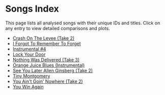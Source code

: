 # Songs Index

This page lists all analysed songs with their unique IDs and titles.
Click on any entry to view detailed comparisons and plots.

- [Crash On The Levee (Take 2)](./cotl_t2.md)
- [I Forgot To Remember To Forget](./iftrtf.md)
- [Instrumental #4](./inst4.md)
- [Lock Your Door](./lyd.md)
- [Nothing Was Delivered (Take 3)](./nwd_t3.md)
- [Orange Juice Blues (Instrumental)](./ojb_i.md)
- [See You Later Allen Ginsberg (Take 2)](./sylag_t2.md)
- [Tiny Montgomery](./tinm.md)
- [You Ain't Goin' Nowhere (Take 2)](./yagn_t2.md)
- [You Win Again](./ywa.md)
